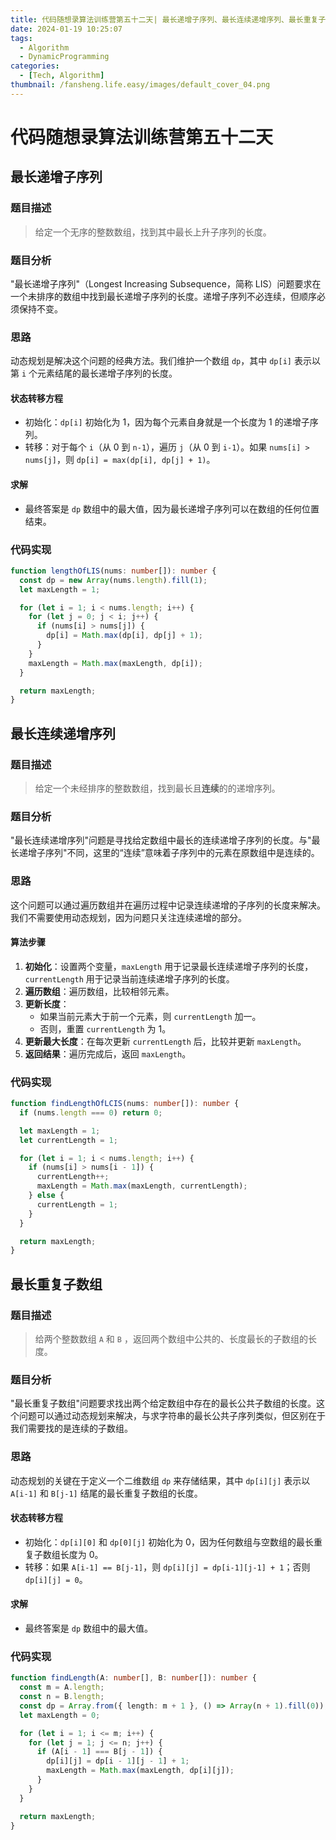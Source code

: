 ```yaml
---
title: 代码随想录算法训练营第五十二天| 最长递增子序列、最长连续递增序列、最长重复子数组
date: 2024-01-19 10:25:07
tags:
  - Algorithm
  - DynamicProgramming
categories:
  - [Tech, Algorithm]
thumbnail: /fansheng.life.easy/images/default_cover_04.png
---
```


# 代码随想录算法训练营第五十二天

## 最长递增子序列

### 题目描述

> 给定一个无序的整数数组，找到其中最长上升子序列的长度。


### 题目分析
"最长递增子序列"（Longest Increasing Subsequence，简称 LIS）问题要求在一个未排序的数组中找到最长递增子序列的长度。递增子序列不必连续，但顺序必须保持不变。

### 思路
动态规划是解决这个问题的经典方法。我们维护一个数组 `dp`，其中 `dp[i]` 表示以第 `i` 个元素结尾的最长递增子序列的长度。

#### 状态转移方程
- 初始化：`dp[i]` 初始化为 1，因为每个元素自身就是一个长度为 1 的递增子序列。
- 转移：对于每个 `i`（从 0 到 `n-1`），遍历 `j`（从 0 到 `i-1`）。如果 `nums[i] > nums[j]`，则 `dp[i] = max(dp[i], dp[j] + 1)`。

#### 求解
- 最终答案是 `dp` 数组中的最大值，因为最长递增子序列可以在数组的任何位置结束。

### 代码实现
```typescript
function lengthOfLIS(nums: number[]): number {
  const dp = new Array(nums.length).fill(1);
  let maxLength = 1;

  for (let i = 1; i < nums.length; i++) {
    for (let j = 0; j < i; j++) {
      if (nums[i] > nums[j]) {
        dp[i] = Math.max(dp[i], dp[j] + 1);
      }
    }
    maxLength = Math.max(maxLength, dp[i]);
  }

  return maxLength;
}
```

## 最长连续递增序列

### 题目描述

> 给定一个未经排序的整数数组，找到最长且**连续**的的递增序列。

### 题目分析
"最长连续递增序列"问题是寻找给定数组中最长的连续递增子序列的长度。与"最长递增子序列"不同，这里的“连续”意味着子序列中的元素在原数组中是连续的。

### 思路
这个问题可以通过遍历数组并在遍历过程中记录连续递增的子序列的长度来解决。我们不需要使用动态规划，因为问题只关注连续递增的部分。

#### 算法步骤
1. **初始化**：设置两个变量，`maxLength` 用于记录最长连续递增子序列的长度，`currentLength` 用于记录当前连续递增子序列的长度。
2. **遍历数组**：遍历数组，比较相邻元素。
3. **更新长度**：
	- 如果当前元素大于前一个元素，则 `currentLength` 加一。
	- 否则，重置 `currentLength` 为 1。
4. **更新最大长度**：在每次更新 `currentLength` 后，比较并更新 `maxLength`。
5. **返回结果**：遍历完成后，返回 `maxLength`。

### 代码实现
```typescript
function findLengthOfLCIS(nums: number[]): number {
  if (nums.length === 0) return 0;

  let maxLength = 1;
  let currentLength = 1;

  for (let i = 1; i < nums.length; i++) {
    if (nums[i] > nums[i - 1]) {
      currentLength++;
      maxLength = Math.max(maxLength, currentLength);
    } else {
      currentLength = 1;
    }
  }

  return maxLength;
}
```

## 最长重复子数组

### 题目描述

> 给两个整数数组 `A` 和 `B` ，返回两个数组中公共的、长度最长的子数组的长度。

### 题目分析
"最长重复子数组"问题要求找出两个给定数组中存在的最长公共子数组的长度。这个问题可以通过动态规划来解决，与求字符串的最长公共子序列类似，但区别在于我们需要找的是连续的子数组。

### 思路
动态规划的关键在于定义一个二维数组 `dp` 来存储结果，其中 `dp[i][j]` 表示以 `A[i-1]` 和 `B[j-1]` 结尾的最长重复子数组的长度。

#### 状态转移方程
- 初始化：`dp[i][0]` 和 `dp[0][j]` 初始化为 0，因为任何数组与空数组的最长重复子数组长度为 0。
- 转移：如果 `A[i-1] == B[j-1]`，则 `dp[i][j] = dp[i-1][j-1] + 1`；否则 `dp[i][j] = 0`。

#### 求解
- 最终答案是 `dp` 数组中的最大值。

### 代码实现
```typescript
function findLength(A: number[], B: number[]): number {
  const m = A.length;
  const n = B.length;
  const dp = Array.from({ length: m + 1 }, () => Array(n + 1).fill(0));
  let maxLength = 0;

  for (let i = 1; i <= m; i++) {
    for (let j = 1; j <= n; j++) {
      if (A[i - 1] === B[j - 1]) {
        dp[i][j] = dp[i - 1][j - 1] + 1;
        maxLength = Math.max(maxLength, dp[i][j]);
      }
    }
  }

  return maxLength;
}
```
